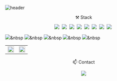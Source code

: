 

![header](https://capsule-render.vercel.app/api?type=wave&color=auto&height=300&section=header&text=ParkJunHoo&fontSize=90&animation=twinkling)

<p align="center"> ⚒ Stack </p>
<p align="center">
  <img src="https://img.shields.io/badge/Java-007396?style=flat-square&logo=Java&logoColor=white"/></a>&nbsp
  <img src="https://img.shields.io/badge/C%23-007396?style=flat-square&logo=csharp&logoColor=white"/></a>&nbsp
  <img src="https://img.shields.io/badge/Spring-6DB33F?style=flat-square&logo=Spring&logoColor=white"/></a>&nbsp 
  <img src="https://img.shields.io/badge/Javascript-ffb13b?style=flat-square&logo=javascript&logoColor=white"/></a>&nbsp 
  <img src="https://img.shields.io/badge/Jquery-0769AD?style=flat-square&logo=jquery&logoColor=white"/></a>&nbsp 
  <img src="https://img.shields.io/badge/css-1572B6?style=flat-square&logo=css3&logoColor=white"/></a>&nbsp 
  <img src="https://img.shields.io/badge/Mysql-E6B91E?style=flat-square&logo=MySql&logoColor=white"/></a>&nbsp
  <img src="https://img.shields.io/badge/HTML5-E34F26?style=flat-square&logo=HTML5&logoColor=white"/></a>&nbsp

  <img src="https://img.shields.io/badge/JSP-007396?style=flat-square&logo=JSP&logoColor=white"/></a>&nbsp
  <img src="https://img.shields.io/badge/Thymeleaf-005F0F?style=flat-square&logo=Thymeleaf&logoColor=white"/></a>&nbsp
  <img src="https://img.shields.io/badge/Mybatis-007396?style=flat-square&logo=Mybatis&logoColor=white"/></a>&nbsp
  <img src="https://img.shields.io/badge/JDBC-007396?style=flat-square&logo=JDBC&logoColor=white"/></a>&nbsp
  <img src="https://img.shields.io/badge/JPA-007396?style=flat-square&logo=JPA&logoColor=white"/></a>&nbsp
</p>

<table><tr><td valign="center" width="50%">

<img src="https://github-readme-stats.vercel.app/api?username=parkjunhoo&show_icons=true&count_private=true&hide_border=true&theme=dark" align="center" style="width: 100%" />

</td><td valign="center" width="50%">

<img src="https://github-readme-stats.vercel.app/api/top-langs/?username=parkjunhoo&hide_border=true&layout=compact&theme=dark" align="center" style="width: 100%" />

</td></tr></table>  

<p align="center"> 📫  Contact </p>

<p align="center">
<a href="https://parkjunhoo.tistory.com/" target="_blank"><img src="https://img.shields.io/badge/Tistory&nbsp블로그-FF9E0F?style=flat-square&logo=Tistory&logoColor=white"/></a>
</p>



<br/>  



